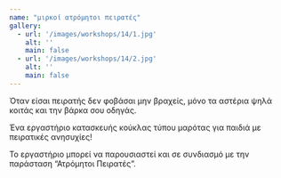 ```yaml
---
name: "μιρκοί ατρόμητοι πειρατές"
gallery:
  - url: '/images/workshops/14/1.jpg'
    alt: ''
    main: false
  - url: '/images/workshops/14/2.jpg'
    alt: ''
    main: false
---
```


Όταν είσαι πειρατής δεν φοβάσαι μην βραχείς, μόνο τα αστέρια ψηλά κοιτάς και την βάρκα σου οδηγάς.

Ένα εργαστήριο κατασκευής κούκλας τύπου μαρότας για παιδιά με πειρατικές ανησυχίες!

Το εργαστήριο μπορεί να παρουσιαστεί και σε συνδιασμό με την παράσταση “Ατρόμητοι Πειρατές”.